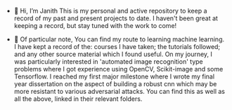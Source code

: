 - 👋 Hi, I’m Janith
This is my personal and active repository to keep a record of my past and present projects to date. 
I haven't been great at keeping a record, but stay tuned with the work to come!

- 🌱 Of particular note, 
You can find my route to learning machine learning. I have kept a record of the: courses I have taken; the tutorials followed; and any other source material which I found useful.
On my journey, I was particularly interested in 'automated image recognition' type problems where I got experience using OpenCV, Scikit-image and some Tensorflow. 
I reached my first major milestone where I wrote my final year dissertation on the aspect of building a robust cnn which may be more resistant to various adversarial attacks. 
You can find this as well as all the above, linked in their relevant folders.

<!---
JanThan/JanThan is a ✨ special ✨ repository because its `README.md` (this file) appears on your GitHub profile.
You can click the Preview link to take a look at your changes.
--->
